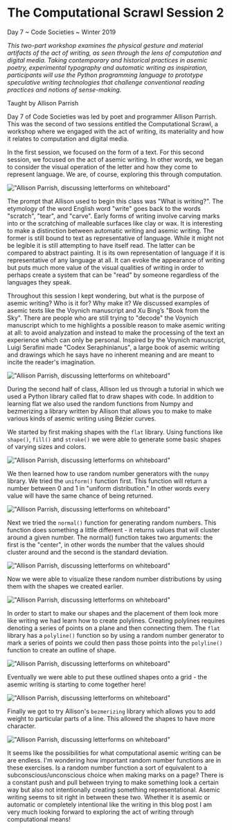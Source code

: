 # The Computational Scrawl Session 2

Day 7 ~ Code Societies ~ Winter 2019

_This two-part workshop examines the physical gesture and material artifacts of the act of writing, as seen through the lens of computation and digital media. Taking contemporary and historical practices in asemic poetry, experimental typography and automatic writing as inspiration, participants will use the Python programming language to prototype speculative writing technologies that challenge conventional reading practices and notions of sense-making._

Taught by Allison Parrish

Day 7 of Code Societies was led by poet and programmer Allison Parrish. This was the second of two sessions entitled the Computational Scrawl, a workshop where we engaged with the act of writing, its materiality and how it relates to computation and digital media.

In the first session, we focused on the form of a text. For this second session, we focused on the act of asemic writing. In other words, we began to consider the visual operation of the letter and how they come to represent language. We are, of course, exploring this through computation.

!["Allison Parrish, discussing letterforms on whiteboard"](assets/IMG_0657.JPG)

The prompt that Allison used to begin this class was "What is writing?". The etymology of the word English word "write" goes back to the words "scratch", "tear", and "carve". Early forms of writing involve carving marks into or the scratching of malleable surfaces like clay or wax. It is interesting to make a distinction between automatic writing and asemic writing. The former is still bound to text as representative of language. While it might not be legible it is still attempting to have itself read. The latter can be compared to abstract painting. It is its own representation of language if it is representative of any language at all. It can evoke the appearance of writing but puts much more value of the visual qualities of writing in order to perhaps create a system that can be "read" by someone regardless of the languages they speak.

Throughout this session I kept wondering, but what is the purpose of asemic writing? Who is it for? Why make it? We discussed examples of asemic texts like the Voynich manuscript and Xu Bing’s "Book from the Sky". There are people who are still trying to "decode" the Voynich manuscript which to me highlights a possible reason to make asemic writing at all: to avoid analyzation and instead to make the processing of the text an experience which can only be personal. Inspired by the Voynich manuscript, Luigi Serafini made "Codex Seraphinianus", a large book of asemic writing and drawings which he says have no inherent meaning and are meant to incite the reader's imagination.

!["Allison Parrish, discussing letterforms on whiteboard"](assets/IMG_0667.JPG)

During the second half of class, Allison led us through a tutorial in which we used a Python library called flat to draw shapes with code. In addition to learning flat we also used the random functions from Numpy and bezmerizing a library written by Allison that allows you to make to make various kinds of asemic writing using Bézier curves. 

We started by first making shapes with the `flat` library. Using functions like `shape()`, `fill()` and `stroke()` we were able to generate some basic shapes of varying sizes and colors.

!["Allison Parrish, discussing letterforms on whiteboard"](assets/comp-scrawl-shapes-colors.png)

We then learned how to use random number generators with the `numpy` library. We tried the `uniform()` function first. This function will return a number between 0 and 1 in "uniform distribution." In other words every value will have the same chance of being returned.

!["Allison Parrish, discussing letterforms on whiteboard"](assets/comp-scrawl-uniform.png)

Next we tried the `normal()` function for generating random numbers. This function does something a little different - it returns values that will cluster around a given number. The normal() function takes two arguments: the first is the "center", in other words the number that the values should cluster around and the second is the standard deviation.

!["Allison Parrish, discussing letterforms on whiteboard"](assets/comp-scrawl-normal.png)

Now we were able to visualize these random number distributions by using them with the shapes we created earlier. 

!["Allison Parrish, discussing letterforms on whiteboard"](assets/comp-scrawl-random-number.png)

In order to start to make our shapes and the placement of them look more like writing we had learn how to create polylines. Creating polylines requires denoting a series of points on a plane and then connecting them. The `flat` library has a `polyline()` function so by using a random number generator to mark a series of points we could then pass those points into the `polyline()` function to create an outline of shape.

!["Allison Parrish, discussing letterforms on whiteboard"](assets/comp-scrawl-polyline.png)

Eventually we were able to put these outlined shapes onto a grid - the asemic writing is starting to come together here!

!["Allison Parrish, discussing letterforms on whiteboard"](assets/comp-scrawl-grid.png)

Finally we got to try Allison's `bezmerizing` library which allows you to add weight to particular parts of a line. This allowed the shapes to have more character.

!["Allison Parrish, discussing letterforms on whiteboard"](assets/comp-scrawl-bezmerizing.png)

It seems like the possibilities for what computational asemic writing can be are endless. I'm wondering how important random number functions are in these exercises. Is a random number function a sort of equivalent to a subconscious/unconscious choice when making marks on a page? There is a constant push and pull between trying to make something look a certain way but also not intentionally creating something representational. Asemic writing seems to sit right in between these two. Whether it is asemic or automatic or completely intentional like the writing in this blog post I am very much looking forward to exploring the act of writing through computational means!
